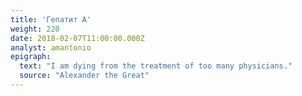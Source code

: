 ```yaml
---
title: 'Гепатит A'
weight: 220
date: 2018-02-07T11:00:00.000Z
analyst: amantonio
epigraph:
  text: "I am dying from the treatment of too many physicians."
  source: "Alexander the Great"
---
```

